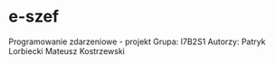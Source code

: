 # e-szef
Programowanie zdarzeniowe - projekt
Grupa: I7B2S1
Autorzy: Patryk Lorbiecki
         Mateusz Kostrzewski
